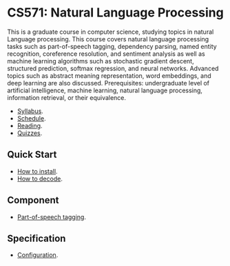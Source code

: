 CS571: Natural Language Processing
=====

This is a graduate course in computer science, studying topics in natural Language processing. This course covers natural language processing tasks such as part-of-speech tagging, dependency parsing, named entity recognition, coreference resolution, and sentiment analysis as well as machine learning algorithms such as stochastic gradient descent, structured prediction, softmax regression, and neural networks. Advanced topics such as abstract meaning representation, word embeddings, and deep learning are also discussed. Prerequisites: undergraduate level of artificial intelligence, machine learning, natural language processing, information retrieval, or their equivalence.

* [Syllabus](../../wiki/Syllabus).
* [Schedule](../../wiki/Schedule).
* [Reading](../../wiki/Reading).
* [Quizzes](../../wiki/Quizzes).

## Quick Start

* [How to install](md/quickstart/installation.md).
* [How to decode](md/quickstart/decode.md).

## Component

* [Part-of-speech tagging](md/component/part_of_speech_tagging.md).

## Specification

* [Configuration](md/specification/configuration.md).
